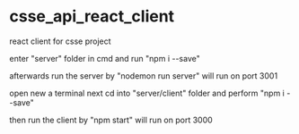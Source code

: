 # csse_api_react_client
react client for csse project

enter "server" folder in cmd and run "npm i --save"

afterwards run the server by "nodemon run server" 
will run on port 3001

open new a terminal 
next cd into "server/client" folder and perform "npm i --save"

then run the client by "npm start"
will run on port 3000

